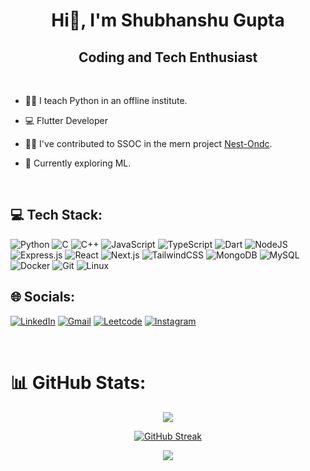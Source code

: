 
<h1 align="center">Hi👋, I'm Shubhanshu Gupta</h1>
<h2 align="center">Coding and Tech Enthusiast</h2>

<br>

- 🧑‍🏫 I teach Python in an offline institute.

- 💻 Flutter Developer

- 👨‍💻 I've contributed to SSOC in the mern project [Nest-Ondc](https://github.com/MAVRICK-1/Nest-Ondc/).

- 🤖 Currently exploring ML.
<br>

## 💻 Tech Stack:
![Python](https://img.shields.io/badge/python-3670A0?style=for-the-badge&logo=python&logoColor=ffdd54) 
![C](https://img.shields.io/badge/c-%2300599C.svg?style=for-the-badge&logo=c&logoColor=white) 
![C++](https://img.shields.io/badge/c++-%2300599C.svg?style=for-the-badge&logo=c%2B%2B&logoColor=white) 
![JavaScript](https://img.shields.io/badge/javascript-%23323330.svg?style=for-the-badge&logo=javascript&logoColor=%23F7DF1E) 
![TypeScript](https://img.shields.io/badge/typescript-%23007ACC.svg?style=for-the-badge&logo=typescript&logoColor=white)
![Dart](https://img.shields.io/badge/Dart-0175C2?style=for-the-badge&logo=dart&logoColor=white)
![NodeJS](https://img.shields.io/badge/node.js-6DA55F?style=for-the-badge&logo=node.js&logoColor=white) 
![Express.js](https://img.shields.io/badge/express.js-%23404d59.svg?style=for-the-badge&logo=express&logoColor=%2361DAFB) 
![React](https://img.shields.io/badge/react-%2320232a.svg?style=for-the-badge&logo=react&logoColor=%2361DAFB)
![Next.js](https://img.shields.io/badge/next.js-%23000000.svg?style=for-the-badge&logo=nextdotjs&logoColor=white)
![TailwindCSS](https://img.shields.io/badge/tailwindcss-%2338B2AC.svg?style=for-the-badge&logo=tailwind-css&logoColor=white)
![MongoDB](https://img.shields.io/badge/mongodb-%2347A248.svg?style=for-the-badge&logo=mongodb&logoColor=white) 
![MySQL](https://img.shields.io/badge/mysql-%2300f.svg?style=for-the-badge&logo=mysql&logoColor=white) 
![Docker](https://img.shields.io/badge/docker-%230db7ed.svg?style=for-the-badge&logo=docker&logoColor=white) 
![Git](https://img.shields.io/badge/git-%23F05033.svg?style=for-the-badge&logo=git&logoColor=white) 
![Linux](https://img.shields.io/badge/Linux-FCC624?style=for-the-badge&logo=linux&logoColor=black)
<br>

## 🌐 Socials:

[![LinkedIn](https://img.shields.io/badge/LinkedIn-0077B5?style=for-the-badge&logo=linkedin&logoColor=white)](https://www.linkedin.com/in/shubhanshugupta02/)
[![Gmail](https://img.shields.io/badge/Gmail-D14836?style=for-the-badge&logo=gmail&logoColor=white)](mailto:shubhanshu004@gmail.com)
[![Leetcode](https://img.shields.io/badge/-LeetCode-ff8c00?style=for-the-badge&labelColor=ff8c00&logo=LeetCode&logoColor=white)](https://leetcode.com/u/shubhanshugupta02/)
[![Instagram](https://img.shields.io/badge/Instagram-E4405F?style=for-the-badge&logo=instagram&logoColor=white)](https://www.instagram.com/shubhanshu02/)

<br>

# 📊 GitHub Stats:
<div align="center">

![](https://github-readme-stats.vercel.app/api?username=shubhanshu-02&theme=dark&hide_border=false&include_all_commits=true&count_private=true)<br/>

[![GitHub Streak](https://github-readme-streak-stats.herokuapp.com?user=shubhanshu-02&theme=merko&border_radius=10&ring=FFFFFF&fire=00A39E)](https://git.io/streak-stats)

![](https://github-readme-stats.vercel.app/api/top-langs/?username=shubhanshu-02&theme=dark&hide_border=false&include_all_commits=true&count_private=true&layout=compact)
</div>

<!--
**shubhanshu-02/shubhanshu-02** is a ✨ _special_ ✨ repository because its `README.md` (this file) appears on your GitHub profile.

Here are some ideas to get you started:

- 🔭 I’m currently working on ...
- 🌱 I’m currently learning ...
- 👯 I’m looking to collaborate on ...
- 🤔 I’m looking for help with ...
- 💬 Ask me about ...
- 📫 How to reach me: ...
- 😄 Pronouns: ...
- ⚡ Fun fact: ...
-->
